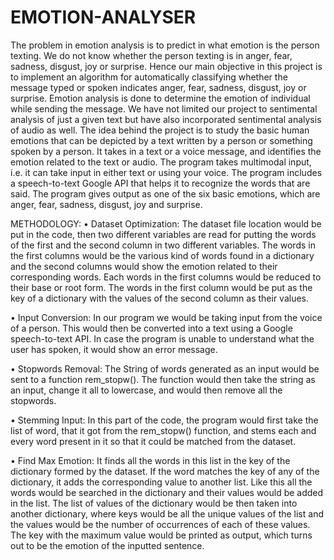 # EMOTION-ANALYSER

The problem in emotion analysis is to predict in what emotion is the person texting. We do not
know whether the person texting is in anger, fear, sadness, disgust, joy or surprise. Hence our
main objective in this project is to implement an algorithm for automatically classifying whether
the message typed or spoken indicates anger, fear, sadness, disgust, joy or surprise. Emotion
analysis is done to determine the emotion of individual while sending the message. We have not
limited our project to sentimental analysis of just a given text but have also incorporated
sentimental analysis of audio as well.
The idea behind the project is to study the basic human emotions that can be depicted by a text
written by a person or something spoken by a person. It takes in a text or a voice message, and
identifies the emotion related to the text or audio. The program takes multimodal input, i.e. it can
take input in either text or using your voice. The program includes a speech-to-text Google API
that helps it to recognize the words that are said. The program gives output as one of the six basic
emotions, which are anger, fear, sadness, disgust, joy and surprise.


 METHODOLOGY:
• Dataset Optimization: The dataset file location would be put in the code, then two
different variables are read for putting the words of the first and the second column in
two different variables. The words in the first columns would be the various kind of
words found in a dictionary and the second columns would show the emotion related to
their corresponding words. Each words in the first columns would be reduced to their
base or root form. The words in the first column would be put as the key of a dictionary
with the values of the second column as their values.

• Input Conversion: In our program we would be taking input from the voice of a person.
This would then be converted into a text using a Google speech-to-text API. In case the
program is unable to understand what the user has spoken, it would show an error
message.

• Stopwords Removal: The String of words generated as an input would be sent to a
function rem_stopw(). The function would then take the string as an input, change it all to
lowercase, and would then remove all the stopwords.

• Stemming Input: In this part of the code, the program would first take the list of word,
that it got from the rem_stopw() function, and stems each and every word present in it so
that it could be matched from the dataset. 

• Find Max Emotion: It finds all the words in this list in the key of the dictionary formed
by the dataset. If the word matches the key of any of the dictionary, it adds the
corresponding value to another list. Like this all the words would be searched in the
dictionary and their values would be added in the list. The list of values of the dictionary
would be then taken into another dictionary, where keys would be all the unique values of
the list and the values would be the number of occurrences of each of these values. The
key with the maximum value would be printed as output, which turns out to be the
emotion of the inputted sentence. 
